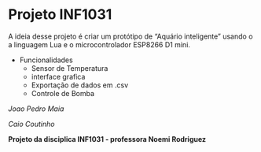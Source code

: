 # Projeto INF1031

A ideia desse projeto é criar um protótipo de “Aquário inteligente” usando o a linguagem Lua e o microcontrolador ESP8266 D1 mini.
- Funcionalidades
  - Sensor de Temperatura
  - interface grafica
  - Exportação de dados em .csv
  - Controle de Bomba

 *Joao Pedro Maia*
 
 *Caio Coutinho*
 
  **Projeto da disciplica INF1031 - professora Noemi Rodriguez**
